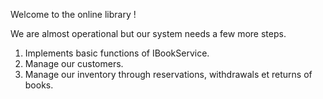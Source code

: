 Welcome to the online library !

We are almost operational but our system needs a few more steps.

1) Implements basic functions of IBookService.
2) Manage our customers.
3) Manage our inventory through reservations, withdrawals et returns of books.

